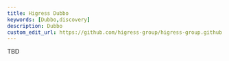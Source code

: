 ```yaml
---
title: Higress Dubbo
keywords: [Dubbo,discovery]
description: Dubbo
custom_edit_url: https://github.com/higress-group/higress-group.github.io/blob/main/src/content/docs/latest/en/user/dubbo.md
---
```


TBD